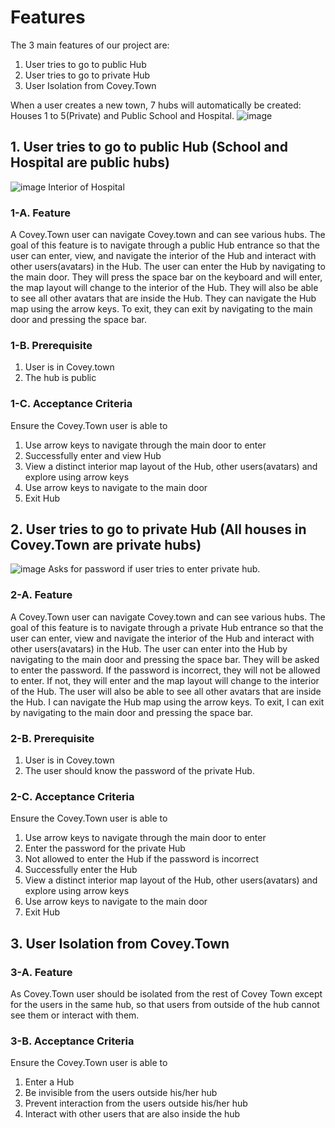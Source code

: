# Features

The 3 main features of our project are:

1. User tries to go to public Hub
2. User tries to go to private Hub
3. User Isolation from Covey.Town


When a user creates a new town, 7 hubs will automatically be created: Houses 1 to 5(Private) and Public School and Hospital.
![image](https://user-images.githubusercontent.com/41226737/114965216-2de3d900-9e3e-11eb-9f5a-9ec732d7a2a4.png)


## 1. User tries to go to public Hub (School and Hospital are public hubs)

![image](https://user-images.githubusercontent.com/41226737/114965283-4a801100-9e3e-11eb-9cb3-8ac94d0687d2.png)
Interior of Hospital


### 1-A. Feature

A Covey.Town user can navigate Covey.town and can see various hubs. The goal of this feature is to navigate through a public Hub entrance so that the user can enter, view, and navigate the interior of the Hub and interact with other users(avatars) in the Hub. The user can enter the Hub by navigating to the main door. They will press the space bar on the keyboard and will enter, the map layout will change to the interior of the Hub. They will also be able to see all other avatars that are inside the Hub. They can navigate the Hub map using the arrow keys. To exit, they can exit by navigating to the main door and pressing the space bar.

### 1-B. Prerequisite

1. User is in Covey.town
2. The hub is public

### 1-C. Acceptance Criteria

Ensure the Covey.Town user is able to

1. Use arrow keys to navigate through the main door to enter
2. Successfully enter and view Hub
3. View a distinct interior map layout of the Hub, other users(avatars) and explore using arrow keys
4. Use arrow keys to navigate to the main door
5. Exit Hub

## 2. User tries to go to private Hub (All houses in Covey.Town are private hubs)

![image](https://user-images.githubusercontent.com/41226737/114965439-9337ca00-9e3e-11eb-89c4-fe94558f5d4d.png)
Asks for password if user tries to enter private hub.

### 2-A. Feature

A Covey.Town user can navigate Covey.town and can see various hubs. The goal of this feature is to navigate through a private Hub entrance so that the user can enter, view and navigate the interior of the Hub and interact with other users(avatars) in the Hub. The user can enter into the Hub by navigating to the main door and pressing the space bar. They will be asked to enter the password. If the password is incorrect, they will not be allowed to enter. If not, they will enter and the map layout will change to the interior of the Hub. The user will also be able to see all other avatars that are inside the Hub. I can navigate the Hub map using the arrow keys. To exit, I can exit by navigating to the main door and pressing the space bar.

### 2-B. Prerequisite

1. User is in Covey.town
2. The user should know the password of the private Hub.

### 2-C. Acceptance Criteria

Ensure the Covey.Town user is able to

1. Use arrow keys to navigate through the main door to enter
2. Enter the password for the private Hub
3. Not allowed to enter the Hub if the password is incorrect
4. Successfully enter the Hub
5. View a distinct interior map layout of the Hub, other users(avatars) and explore using arrow keys
6. Use arrow keys to navigate to the main door
7. Exit Hub

## 3. User Isolation from Covey.Town

### 3-A. Feature

As Covey.Town user should be isolated from the rest of Covey Town except for the users in the same hub, so that users from outside of the hub cannot see them or interact with them.

### 3-B. Acceptance Criteria

Ensure the Covey.Town user is able to

1. Enter a Hub
2. Be invisible from the users outside his/her hub
3. Prevent interaction from the users outside his/her hub
4. Interact with other users that are also inside the hub

